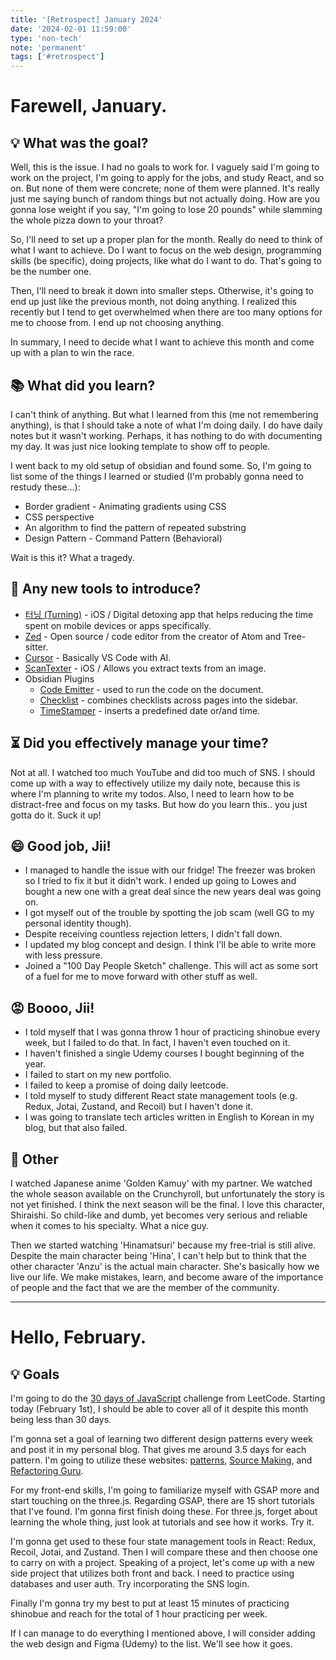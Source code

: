 ```yaml
---
title: '[Retrospect] January 2024'
date: '2024-02-01 11:59:00'
type: 'non-tech'
note: 'permanent'
tags: ['#retrospect']
---
```


# Farewell, January.

## 💡 What was the goal?

Well, this is the issue. I had no goals to work for. I vaguely said I'm going to work on the project, I'm going to apply for the jobs, and study React, and so on. But none of them were concrete; none of them were planned. It's really just me saying bunch of random things but not actually doing. How are you gonna lose weight if you say, "I'm going to lose 20 pounds" while slamming the whole pizza down to your throat?

So, I'll need to set up a proper plan for the month. Really do need to think of what I want to achieve. Do I want to focus on the web design, programming skills (be specific), doing projects, like what do I want to do. That's going to be the number one.

Then, I'll need to break it down into smaller steps. Otherwise, it's going to end up just like the previous month, not doing anything. I realized this recently but I tend to get overwhelmed when there are too many options for me to choose from. I end up not choosing anything.

In summary, I need to decide what I want to achieve this month and come up with a plan to win the race.

## 📚 What did you learn?

I can't think of anything. But what I learned from this (me not remembering anything), is that I should take a note of what I'm doing daily. I do have daily notes but it wasn't working. Perhaps, it has nothing to do with documenting my day. It was just nice looking template to show off to people.

I went back to my old setup of obsidian and found some. So, I'm going to list some of the things I learned or studied (I'm probably gonna need to restudy these...):

- Border gradient - Animating gradients using CSS
- CSS perspective
- An algorithm to find the pattern of repeated substring
- Design Pattern - Command Pattern (Behavioral)

Wait is this it? What a tragedy.

## 🤖 Any new tools to introduce?

- [터닝 (Turning)](https://www.turning.kr/) - iOS / Digital detoxing app that helps reducing the time spent on mobile devices or apps specifically.
- [Zed](https://zed.dev/) - Open source / code editor from the creator of Atom and Tree-sitter.
- [Cursor](https://cursor.sh/) - Basically VS Code with AI.
- [ScanTexter](https://scantexter.com/) - iOS / Allows you extract texts from an image.
- Obsidian Plugins
  - [Code Emitter](obsidian://show-plugin?id=code-emitter) - used to run the code on the document.
  - [Checklist](obsidian://show-plugin?id=obsidian-checklist-plugin) - combines checklists across pages into the sidebar.
  - [TimeStamper](obsidian://show-plugin?id=obsidian-timestamper) - inserts a predefined date or/and time.

## ⏳ Did you effectively manage your time?

Not at all. I watched too much YouTube and did too much of SNS. I should come up with a way to effectively utilize my daily note, because this is where I'm planning to write my todos. Also, I need to learn how to be distract-free and focus on my tasks. But how do you learn this.. you just gotta do it. Suck it up!

## 😄 Good job, Jii!

- I managed to handle the issue with our fridge! The freezer was broken so I tried to fix it but it didn't work. I ended up going to Lowes and bought a new one with a great deal since the new years deal was going on.
- I got myself out of the trouble by spotting the job scam (well GG to my personal identity though).
- Despite receiving countless rejection letters, I didn't fall down.
- I updated my blog concept and design. I think I'll be able to write more with less pressure.
- Joined a "100 Day People Sketch" challenge. This will act as some sort of a fuel for me to move forward with other stuff as well.

## 😡 Boooo, Jii!

- I told myself that I was gonna throw 1 hour of practicing shinobue every week, but I failed to do that. In fact, I haven't even touched on it.
- I haven't finished a single Udemy courses I bought beginning of the year.
- I failed to start on my new portfolio.
- I failed to keep a promise of doing daily leetcode.
- I told myself to study different React state management tools (e.g. Redux, Jotai, Zustand, and Recoil) but I haven't done it.
- I was going to translate tech articles written in English to Korean in my blog, but that also failed.

## 👀 Other

I watched Japanese anime 'Golden Kamuy' with my partner. We watched the whole season available on the Crunchyroll, but unfortunately the story is not yet finished. I think the next season will be the final. I love this character, Shiraishi. So child-like and dumb, yet becomes very serious and reliable when it comes to his specialty. What a nice guy.

Then we started watching 'Hinamatsuri' because my free-trial is still alive. Despite the main character being 'Hina', I can't help but to think that the other character 'Anzu' is the actual main character. She's basically how we live our life. We make mistakes, learn, and become aware of the importance of people and the fact that we are the member of the community.

---

# Hello, February.

## 💡 Goals

I'm going to do the [30 days of JavaScript](https://leetcode.com/studyplan/30-days-of-javascript/) challenge from LeetCode. Starting today (February 1st), I should be able to cover all of it despite this month being less than 30 days.

I'm gonna set a goal of learning two different design patterns every week and post it in my personal blog. That gives me around 3.5 days for each pattern. I'm going to utilize these websites: [patterns](https://www.patterns.dev/), [Source Making](https://sourcemaking.com/design_patterns), and [Refactoring Guru](https://refactoring.guru/design-patterns).

For my front-end skills, I'm going to familiarize myself with GSAP more and start touching on the three.js. Regarding GSAP, there are 15 short tutorials that I've found. I'm gonna first finish doing these. For three.js, forget about learning the whole thing, just look at tutorials and see how it works. Try it.

I'm gonna get used to these four state management tools in React: Redux, Recoil, Jotai, and Zustand. Then I will compare these and then choose one to carry on with a project. Speaking of a project, let's come up with a new side project that utilizes both front and back. I need to practice using databases and user auth. Try incorporating the SNS login.

Finally I'm gonna try my best to put at least 15 minutes of practicing shinobue and reach for the total of 1 hour practicing per week.

If I can manage to do everything I mentioned above, I will consider adding the web design and Figma (Udemy) to the list. We'll see how it goes.
